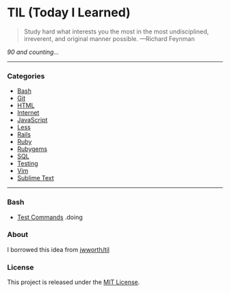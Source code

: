 # TIL (Today I Learned)

> Study hard what interests you the most in the most undisciplined, irreverent,
> and original manner possible. —Richard Feynman

_90 and counting..._

---

### Categories

- [Bash](#bash)
- [Git](#git)
- [HTML](#html)
- [Internet](#internet)
- [JavaScript](#javascript)
- [Less](#less)
- [Rails](#rails)
- [Ruby](#ruby)
- [Rubygems](#rubygems)
- [SQL](#sql)
- [Testing](#testing)
- [Vim](#vim)
- [Sublime Text](#sublime)

---

### Bash

- [Test Commands](bash/test-commands.md) .doing

### About

I borrowed this idea from [jwworth/til](https://github.com/jwworth/til)

### License

This project is released under the [MIT
License](http://www.opensource.org/licenses/MIT).
